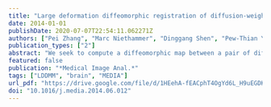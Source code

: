 ```yaml
---
title: "Large deformation diffeomorphic registration of diffusion-weighted imaging data"
date: 2014-01-01
publishDate: 2020-07-07T22:54:11.062271Z
authors: ["Pei Zhang", "Marc Niethammer", "Dinggang Shen", "Pew-Thian Yap"]
publication_types: ["2"]
abstract: "We seek to compute a diffeomorphic map between a pair of diffusion-weighted images under large deformation. Unlike existing techniques, our method allows any diffusion model to be fitted after registration for subsequent multifaceted analysis. This is achieved by directly aligning the diffusion-weighted images using a large deformation diffeomorphic registration framework formulated from an optimal control perspective. Our algorithm seeks the optimal coordinate mapping by simultaneously considering structural alignment, local fiber reorientation, and deformation regularization. Our algorithm also incorporates a multi-kernel strategy to concurrently register anatomical structures of different scales. We demonstrate the efficacy of our approach using in vivo data and report on detailed qualitative and quantitative results in comparison with several different registration strategies."
featured: false
publication: "*Medical Image Anal.*"
tags: ["LDDMM", "brain", "MEDIA"]
url_pdf: "https://drive.google.com/file/d/1HEehA-fEACphT4OgYd6L_H9uEGDKap_d"
doi: "10.1016/j.media.2014.06.012"
---
```


